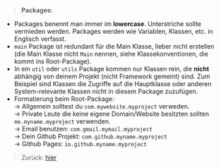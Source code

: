 > __Packages__: 
- Packages benennt man immer im **lowercase**. Unterstriche sollte vermieden werden. Packages werden wie Variablen, Klassen, etc. in Englisch verfasst.
- `main` Package ist redundant für die Main Klasse, lieber nicht erstellen (die Main Klasse nicht `Main` nennen, siehe Klassekonventionen, die kommt ins Root-Package).
- In ein `util` oder `utils` Package kommen nur Klassen rein, die **nicht** abhängig von deinem Projekt (nicht Framework gemeint) sind. Zum Beispiel sind Klassen die Zugriffe auf die Hauptklasse oder anderen System-relevante Klassen nicht in diesem Package zuzufügen.
- Formatierung beim Root-Package:
<br>  -> Allgemein solltest du `com.mywebsite.myproject` verweden.
<br>  -> Private Leute die keine eigene Domain/Website besitzten sollten `me.myname.myproject` verwenden.
<br>  -> Email benutzen: `com.gmail.mymail.myproject`
<br>  -> Dein Github Projekt: `com.github.myname.myproject`
<br>  -> Github Pages: `io.github.myname.myproject`
> Zurück: [hier](../README.md)
